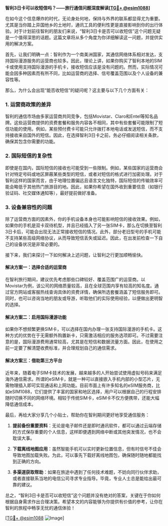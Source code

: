 **智利3日卡可以收短信吗？——旅行通信问题深度解读[[TG💪+ @esim1088](https://t.me/s/esim1088)]**

在如今这个信息爆炸的时代，无论身处何地，保持与外界的联系都显得尤为重要。尤其是当你踏上异国他乡的土地时，通讯工具的便利性更是直接影响到你的出行体验。对于计划前往智利的朋友们来说，“智利3日卡是否可以收短信”这个问题无疑是一个值得深思的话题。这篇文章将从多个角度为你详细解读这一问题，并提供实用的解决方案。

首先，让我们明确一点：智利作为一个南美洲国家，其通信网络体系相对发达，支持国际漫游服务的运营商也较多。因此，理论上讲，如果你购买了智利本地的SIM卡或使用支持国际漫游的手机卡，接收短信应该是没有问题的。然而，实际情况可能会因多种因素而有所不同，比如运营商的选择、信号覆盖范围以及个人设备的兼容性等。

那么，为什么会出现“能否收短信”的疑问呢？这主要与以下几个方面有关：

### 1. **运营商政策的差异**
智利的通信市场由多家运营商共同竞争，包括Movistar、Claro和Entel等知名品牌。这些运营商提供的资费套餐和服务内容各不相同，其中有些套餐可能限制了短信功能的使用。例如，某些预付费卡可能只允许拨打本地电话或发送短信，而不支持接收来自国外的短信。因此，在选择智利3日卡之前，务必仔细阅读相关条款，确保其包含你需要的功能。

### 2. **国际短信的复杂性**
即使是在国内，国际短信的接收也可能受到一些限制。例如，某些国家的运营商会针对特定号码或地区屏蔽某些类型的短信，或者对短信的格式进行加密处理。对于智利这样的国家而言，由于地理位置偏远且语言文化独特，国际短信的传输效率可能会略低于其他热门旅游目的地。因此，如果你希望在国外收到重要信息（如银行验证码、社交媒体通知等），最好提前做好准备。

### 3. **设备兼容性的问题**
除了运营商方面的因素外，你的手机设备本身也可能影响短信的接收效果。例如，如果你的手机是双卡双待机型，并且已经插入了另一张SIM卡，那么在切换至智利3日卡后，可能会出现无法正常接收短信的情况。此外，部分老旧型号的手机可能不支持某些高级网络协议，从而导致短信丢失或延迟。因此，在出发前检查一下自己的设备状况是非常必要的。

接下来，我们来探讨一下如何解决上述问题，让智利之行更加顺畅愉快。

#### 解决方案一：选择合适的运营商
在智利旅行期间，建议优先考虑那些口碑较好、覆盖范围广的运营商。以Movistar为例，该公司的网络质量较高，且在全球范围内享有较高的知名度。通过官方网站或客服热线查询具体的资费详情，确保所选套餐涵盖了短信服务即可。同时，也可以咨询当地的朋友或导游，听取他们的实际使用经验，以便做出更明智的选择。

#### 解决方案二：启用国际漫游功能
如果你不想频繁更换SIM卡，可以选择在国内办理一张支持国际漫游的手机卡。这种方式的优势在于无需额外购置新卡，只需激活相应的服务选项即可。不过需要注意的是，国际漫游费用通常较高，尤其是在短信和数据流量方面。因此，在使用之前一定要了解清楚收费标准，并合理规划自己的通信需求。

#### 解决方案三：借助第三方平台
近年来，随着电子SIM卡技术的发展，越来越多的人开始尝试使用虚拟号码来满足海外通信需求。所谓的eSIM卡，就是一种可以直接嵌入手机内部的小型芯片，无需物理插入即可实现通话和上网功能。目前市面上有许多知名的eSIM服务商，比如eSIM1088，它们提供了丰富的国家和地区选择，用户可以根据自己的行程安排随时切换不同的网络环境。相较于传统SIM卡，eSIM卡不仅方便携带，还能大幅降低通信成本。

最后，再给大家分享几个小贴士，帮助你在智利期间更好地享受通信服务：

1. **提前备份重要资料**：无论是电子邮件还是即时通讯软件，都可以通过云端存储的方式保存重要的个人信息，这样即便遇到网络中断或其他突发情况，也不会耽误大事。
   
2. **下载离线地图应用**：虽然智能手机可以实时更新位置信息，但有时信号不佳会导致地图加载失败。为此，可以事先下载好离线地图包，确保随时随地都能找到正确的方向。

3. **多渠道获取帮助**：如果在旅途中遇到了任何技术难题，不妨向同行伙伴求助，或者直接联系当地的电信公司寻求专业指导。毕竟，专业人士总是能给出最可靠的建议。

总之，“智利3日卡是否可以收短信”这个问题并没有绝对的答案，关键在于你如何根据自身需求作出合理决策。希望本文的内容能够为你提供有价值的参考，让你在智利的旅程中畅享无忧的通信体验！

[[TG💪+ @esim1088](https://t.me/s/esim1088) ![Image](https://i.postimg.cc/4NQfJmqS/Snipaste-2025-05-13-00-14-12.png)]